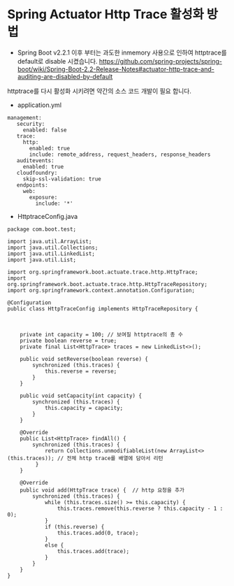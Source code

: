 
# Spring Actuator Http Trace 활성화 방법

- Spring Boot v2.2.1 이후 부터는 과도한 inmemory 사용으로 인하여 httptrace를 default로 disable 시켰습니다.
https://github.com/spring-projects/spring-boot/wiki/Spring-Boot-2.2-Release-Notes#actuator-http-trace-and-auditing-are-disabled-by-default

 httptrace를 다시 활성화 시키려면 약간의  소스 코드 개발이 필요 합니다.

- application.yml

```
management:
   security:
     enabled: false
   trace:
     http:
       enabled: true
       include: remote_address, request_headers, response_headers
   auditevents:
     enabled: true
   cloudfoundry:
     skip-ssl-validation: true
   endpoints:
     web:
       exposure:
         include: '*'
```

- HttptraceConfig.java

```
package com.boot.test;

import java.util.ArrayList;
import java.util.Collections;
import java.util.LinkedList;
import java.util.List;

import org.springframework.boot.actuate.trace.http.HttpTrace;
import org.springframework.boot.actuate.trace.http.HttpTraceRepository;
import org.springframework.context.annotation.Configuration;

@Configuration
public class HttpTraceConfig implements HttpTraceRepository {
	


    private int capacity = 100; // 보여질 httptrace의 총 수
    private boolean reverse = true;
    private final List<HttpTrace> traces = new LinkedList<>();

    public void setReverse(boolean reverse) {
        synchronized (this.traces) {
            this.reverse = reverse;
        }
    }

    public void setCapacity(int capacity) {
        synchronized (this.traces) {
            this.capacity = capacity;
        }
    }

    @Override
    public List<HttpTrace> findAll() { 
        synchronized (this.traces) {
            return Collections.unmodifiableList(new ArrayList<>(this.traces)); // 전체 http trace를 배열에 담아서 리턴
         }
    }

    @Override
    public void add(HttpTrace trace) {  // http 요청을 추가
        synchronized (this.traces) {
            while (this.traces.size() >= this.capacity) {
                this.traces.remove(this.reverse ? this.capacity - 1 : 0);
            }
            if (this.reverse) {
                this.traces.add(0, trace);
            }
            else {
                this.traces.add(trace);
            }
        }
    }
}

```

